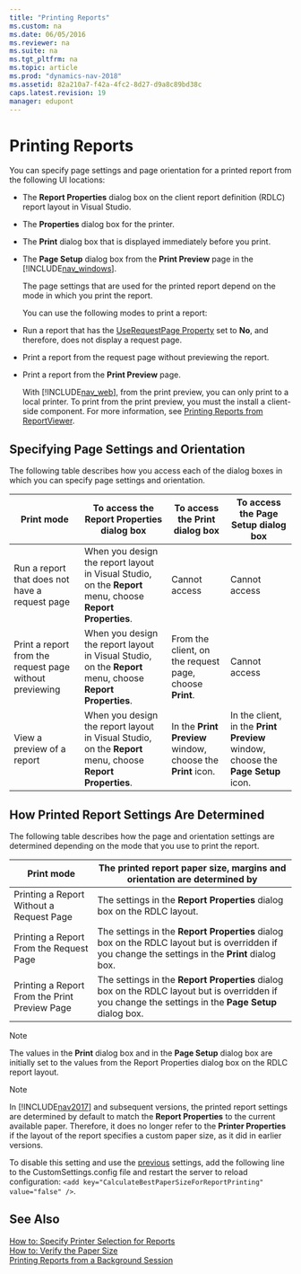 ```yaml
---
title: "Printing Reports"
ms.custom: na
ms.date: 06/05/2016
ms.reviewer: na
ms.suite: na
ms.tgt_pltfrm: na
ms.topic: article
ms.prod: "dynamics-nav-2018"
ms.assetid: 82a210a7-f42a-4fc2-8d27-d9a8c89bd38c
caps.latest.revision: 19
manager: edupont
---
```

# Printing Reports
You can specify page settings and page orientation for a printed report from the following UI locations:  
  
- The **Report Properties** dialog box on the client report definition \(RDLC\) report layout in Visual Studio.  
  
- The **Properties** dialog box for the printer.  
  
- The **Print** dialog box that is displayed immediately before you print.  
  
- The **Page Setup** dialog box from the **Print Preview** page in the [!INCLUDE[nav_windows](includes/nav_windows_md.md)].  
  
  The page settings that are used for the printed report depend on the mode in which you print the report.  
  
  You can use the following modes to print a report:  
  
- Run a report that has the [UseRequestPage Property](UseRequestPage-Property.md) set to **No**, and therefore, does not display a request page.  
  
- Print a report from the request page without previewing the report.  
  
- Print a report from the **Print Preview** page.  
  
  With [!INCLUDE[nav_web](includes/nav_web_md.md)], from the print preview, you can only print to a local printer. To print from the print preview, you must the install a client-side component. For more information, see [Printing Reports from ReportViewer](http://go.microsoft.com/fwlink/?LinkId=225474).  
  
## Specifying Page Settings and Orientation  
 The following table describes how you access each of the dialog boxes in which you can specify page settings and orientation.  
  
|Print mode|To access the **Report Properties** dialog box|To access the **Print** dialog box|To access the **Page Setup** dialog box|  
|----------------|----------------------------------------------------|-------------------------------------------------------------|----------------------------------------|
|Run a report that does not have a request page|When you design the report layout in Visual Studio, on the **Report** menu, choose **Report Properties**.|Cannot access|Cannot access|  
|Print a report from the request page without previewing|When you design the report layout in Visual Studio, on the **Report** menu, choose **Report Properties**.|From the client, on the request page, choose **Print**.|Cannot access|  
|View a preview of a report|When you design the report layout in Visual Studio, on the **Report** menu, choose **Report Properties**.|In the **Print Preview** window, choose the **Print** icon.|In the client, in the **Print Preview** window, choose the **Page Setup** icon.|  
  
## How Printed Report Settings Are Determined  
 The following table describes how the page and orientation settings are determined depending on the mode that you use to print the report.  
  
|Print mode|The printed report paper size, margins and orientation are determined by|
|--------|----------------------------------------------------------------------|
|Printing a Report Without a Request Page|The settings in the **Report Properties** dialog box on the RDLC layout.|  
|Printing a Report From the Request Page |The settings in the **Report Properties** dialog box on the RDLC layout but is overridden if you change the settings in the **Print** dialog box.| 
|Printing a Report From the Print Preview Page|The settings in the **Report Properties** dialog box on the RDLC layout but is overridden if you change the settings in the **Page Setup** dialog box.|

> [!NOTE]
> The values in the **Print** dialog box and in the **Page Setup** dialog box are initially set to the values from the Report Properties dialog box on the RDLC report layout.

> [!NOTE]  
>  In [!INCLUDE[nav2017](includes/nav2017.md)] and subsequent versions, the printed report settings are determined by default to match the **Report Properties** to the current available paper. Therefore, it does no longer refer to the **Printer Properties** if the layout of the report specifies a custom paper size, as it did in earlier versions.
> 
>  To disable this setting and use the [previous](https://docs.microsoft.com/en-us/previous-versions/dynamicsnav-2016/ff477105%28v=nav.90%29) settings, add the following line to the CustomSettings.config file and restart the server to reload configuration:  `<add key="CalculateBestPaperSizeForReportPrinting" value="false" />`.

## See Also  
 [How to: Specify Printer Selection for Reports](How-to--Specify-Printer-Selection-for-Reports.md)   
 [How to: Verify the Paper Size](How-to--Verify-the-Paper-Size.md)   
 [Printing Reports from a Background Session](Printing-Reports-from-a-Background-Session.md)
